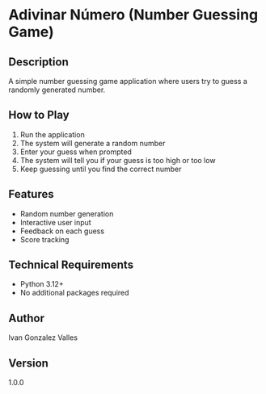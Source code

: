 # Adivinar Número (Number Guessing Game)

## Description
A simple number guessing game application where users try to guess a randomly generated number.

## How to Play
1. Run the application
2. The system will generate a random number
3. Enter your guess when prompted
4. The system will tell you if your guess is too high or too low
5. Keep guessing until you find the correct number

## Features
- Random number generation
- Interactive user input
- Feedback on each guess
- Score tracking

## Technical Requirements
- Python 3.12+
- No additional packages required

## Author
Ivan Gonzalez Valles

## Version
1.0.0